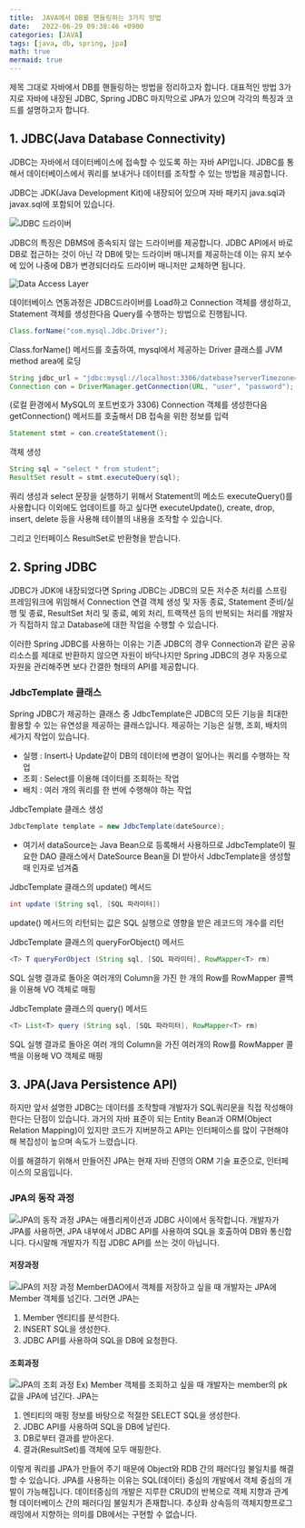 ```yaml
---
title:  JAVA에서 DB를 핸들링하는 3가지 방법
date:   2022-06-29 09:38:46 +0900
categories: [JAVA]
tags: [java, db, spring, jpa]
math: true
mermaid: true
---
```


제목 그대로 자바에서 DB를 핸들링하는 방법을 정리하고자 합니다. 대표적인 방법 3가지로 자바에 내장된 JDBC, Spring JDBC 마지막으로 JPA가 있으며 각각의 특징과 코드를 설명하고자 합니다.

## 1. JDBC(Java Database Connectivity)
JDBC는 자바에서 데이터베이스에 접속할 수 있도록 하는 자바 API입니다. JDBC를 통해서 데이터베이스에서 쿼리를 보내거나 데이터를 조작할 수 있는 방법을 제공합니다.

JDBC는 JDK(Java Development Kit)에 내장되어 있으며 자바 패키지 java.sql과 javax.sql에 포함되어 있습니다.

![JDBC 드라이버](https://user-images.githubusercontent.com/85277660/209829584-e14f205c-b47e-4132-a29a-47773633ac10.png)

JDBC의 특징은 DBMS에 종속되지 않는 드라이버를 제공합니다. JDBC API에서 바로 DB로 접근하는 것이 아닌 각 DB에 맞는 드라이버 매니저를 제공하는데 이는 유지 보수에 있어 나중에 DB가 변경되더라도 드라이버 매니저만 교체하면 됩니다.

![Data Access Layer](https://user-images.githubusercontent.com/85277660/209829624-b021d8da-b919-41d7-89c1-47c02cb8dfbd.png)

데이터베이스 연동과정은 JDBC드라이버를 Load하고 Connection 객체를 생성하고, Statement 객체를 생성한다음 Query를 수행하는 방법으로 진행됩니다.

```java
Class.forName("com.mysql.Jdbc.Driver");
```
Class.forName() 메서드를 호출하여, mysql에서 제공하는 Driver 클래스를 JVM method area에 로딩

```java
String jdbc_url = "jdbc:mysql://localhost:3306/datebase?serverTimezone=UTC";
Connection con = DriverManager.getConnection(URL, "user", "password");
```
(로컬 환경에서 MySQL의 포트번호가 3306)
Connection 객체를 생성한다음 getConnection() 메서드를 호출해서 DB 접속을 위한 정보를 입력

```java
Statement stmt = con.createStatement(); 
```
객체 생성

```java
String sql = "select * from student";
ResultSet result = stmt.executeQuery(sql);  
```
쿼리 생성과 select 문장을 실행하기 위해서 Statement의 메소드 executeQuery()를 사용합니다 이외에도 업데이트를 하고 싶다면 executeUpdate(), create, drop, insert, delete 등을 사용해 테이블의 내용을 조작할 수 있습니다.

그리고 인터페이스 ResultSet로 반환형을 받습니다.


## 2. Spring JDBC
JDBC가 JDK에 내장되었다면 Spring JDBC는 JDBC의 모든 저수준 처리를 스프링 프레임워크에 위임해서 Connection 연결 객체 생성 및 자동 종료, Statement 준비/실행 및 종료, ResultSet 처리 및 종료, 예외 처리, 트랙잭션 등의 반복되는 처리를 개발자가 직접하지 않고 Database에 대한 작업을 수행할 수 있습니다.

이러한 Spring JDBC를 사용하는 이유는 기존 JDBC의 경우 Connection과 같은 공유 리소스를 제대로 반환하지 않으면 자원이 바닥나지만 Spring JDBC의 경우 자동으로 자원을 관리해주면 보다 간결한 형태의 API를 제공합니다.

### JdbcTemplate 클래스
Spring JDBC가 제공하는 클래스 중 JdbcTemplate은 JDBC의 모든 기능을 최대한 활용할 수 있는 유연성을 제공하는 클래스입니다. 제공하는 기능은 실행, 조회, 배치의 세가지 작업이 있습니다.
* 실행 : Insert나 Update같이 DB의 데이터에 변경이 일어나는 쿼리를 수행하는 작업
* 조회 : Select를 이용해 데이터를 조회하는 작업
* 배치 : 여러 개의 쿼리를 한 번에 수행해야 하는 작업

JdbcTemplate 클래스 생성
```java
JdbcTemplate template = new JdbcTemplate(dateSource);
```
* 여기서 dataSource는 Java Bean으로 등록해서 사용하므로 JdbcTemplate이 필요한 DAO 클래스에서 DateSource Bean을 DI 받아서 JdbcTemplate을 생성할 때 인자로 넘겨줌

JdbcTemplate 클래스의 update() 메서드
```java
int update (String sql, [SQL 파라미터])
```
update() 메서드의 리턴되는 값은 SQL 실행으로 영향을 받은 레코드의 개수를 리턴

JdbcTemplate 클래스의 queryForObject() 메서드
```java
<T> T queryForObject (String sql, [SQL 파라미터], RowMapper<T> rm)
```
SQL 실행 결과로 돌아온 여러개의 Column을 가진 한 개의 Row를 RowMapper 콜백을 이용해 VO 객체로 매핑

JdbcTemplate 클래스의 query() 메서드
```java
<T> List<T> query (String sql, [SQL 파라미터], RowMapper<T> rm)
```
SQL 실행 결과로 돌아온 여러 개의 Column을 가진 여러개의 Row를 RowMapper 콜백을 이용해 VO 객체로 매핑

## 3. JPA(Java Persistence API)
하지만 앞서 설명한 JDBC는 데이터를 조작할때 개발자가 SQL쿼리문을 직접 작성해야한다는 단점이 있습니다. 과거의 자바 표준이 되는 Entity Bean과 ORM(Object Relation Mapping)이 있지만 코드가 지버분하고 API는 인터페이스를 많이 구현해야해 복잡성이 높으며 속도가 느렸습니다.

이를 해결하기 위해서 만들어진 JPA는 현재 자바 진영의 ORM 기술 표준으로, 인터페이스의 모음입니다.

### JPA의 동작 과정
![JPA의 동작 과정](https://user-images.githubusercontent.com/85277660/209829673-1ed43c7d-0384-470b-96ae-d63565cd713e.png)
JPA는 애플리케이션과 JDBC 사이에서 동작합니다. 개발자가 JPA를 사용하면, JPA 내부에서 JDBC API를 사용하여 SQL을 호출하여 DB와 통신합니다. 다시말해 개발자가 직접 JDBC API를 쓰는 것이 아닙니다.

#### 저장과정
![JPA의 저장 과정](https://user-images.githubusercontent.com/85277660/209829709-8cdb2a25-0116-402f-bae8-074018f403dd.png)
MemberDAO에서 객체를 저장하고 싶을 때 개발자는 JPA에 Member 객체를 넘긴다.
그러면 JPA는
1) Member 엔티티를 분석한다.
2) INSERT SQL을 생성한다.
3) JDBC API를 사용하여 SQL을 DB에 요청한다.

#### 조회과정
![JPA의 조회 과정](https://user-images.githubusercontent.com/85277660/209829734-a98139e2-6dbe-4ecc-b62f-ae75e11687a4.png)
Ex) Member 객체를 조회하고 싶을 때 개발자는 member의 pk 값을 JPA에 넘긴다.
JPA는
1) 엔티티의 매핑 정보를 바탕으로 적절한 SELECT SQL을 생성한다.
2) JDBC API를 사용하여 SQL을 DB에 날린다.
3) DB로부터 결과를 받아온다.
4) 결과(ResultSet)를 객체에 모두 매핑한다.

이렇게 쿼리를 JPA가 만들어 주기 때문에 Object와 RDB 간의 패러다임 불일치를 해결할 수 있습니다. JPA를 사용하는 이유는 SQL(데이터) 중심의 개발에서 객체 중심의 개발이 가능해집니다. 데이터중심의 개발은 지루한 CRUD의 반복으로 객체 지향과 관계형 데이터베이스 간의 패러다임 불일치가 존재합니다. 추상화 상속등의 객체지향프로그래밍에서 지향하는 의미를 DB에서는 구현할 수 없습니다.